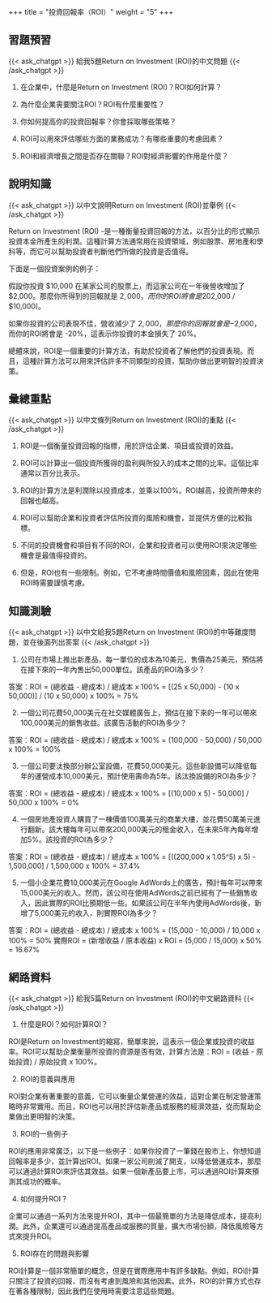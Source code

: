 +++
title = "投資回報率（ROI）"
weight = "5"
+++
## 習題預習
{{< ask_chatgpt >}}
給我5題Return on Investment (ROI)的中文問題
{{< /ask_chatgpt >}}



1. 在企業中，什麼是Return on Investment (ROI)？ROI如何計算？

2. 為什麼企業需要關注ROI？ROI有什麼重要性？

3. 你如何提高你的投資回報率？你會採取哪些策略？

4. ROI可以用來評估哪些方面的業務成功？有哪些重要的考慮因素？

5. ROI和經濟增長之間是否存在關聯？ROI對經濟影響的作用是什麼？   

## 說明知識
{{< ask_chatgpt >}}
以中文說明Return on Investment (ROI)並舉例
{{< /ask_chatgpt >}}



Return on Investment (ROI) -是一種衡量投資回報的方法，以百分比的形式顯示投資本金所產生的利潤。這種計算方法通常用在投資領域，例如股票、房地產和學科等，而它可以幫助投資者判斷他們所做的投資是否值得。

下面是一個投資案例的例子：

假設你投資 $10,000 在某家公司的股票上，而這家公司在一年後營收增加了 $2,000。那麼你所得到的回報就是 $2,000，而你的ROI將會是 20% ($2,000 / $10,000)。

如果你投資的公司表現不佳，營收減少了 $2,000，那麼你的回報就會是 -$2,000，而你的ROI將會是 -20%，這表示你投資的本金損失了 20%。

總體來說，ROI是一個重要的計算方法，有助於投資者了解他們的投資表現。而且，這種計算方法可以用來評估許多不同類型的投資，幫助你做出更明智的投資決策。   

## 彙總重點
{{< ask_chatgpt >}}
以中文條列Return on Investment (ROI)的重點
{{< /ask_chatgpt >}}



1. ROI是一個衡量投資回報的指標，用於評估企業、項目或投資的效益。

2. ROI可以計算出一個投資所獲得的盈利與所投入的成本之間的比率。這個比率通常以百分比表示。

3. ROI的計算方法是利潤除以投資成本，並乘以100%。ROI越高，投資所帶來的回報也越高。

4. ROI可以幫助企業和投資者評估所投資的風險和機會，並提供方便的比較指標。

5. 不同的投資機會和項目有不同的ROI，企業和投資者可以使用ROI來決定哪些機會是最值得投資的。

6. 但是，ROI也有一些限制。例如，它不考慮時間價值和風險因素，因此在使用ROI時需要謹慎考慮。   

## 知識測驗
{{< ask_chatgpt >}}
以中文給我5題Return on Investment (ROI)的中等難度問題，並在後面列出答案
{{< /ask_chatgpt >}}



1. 公司在市場上推出新產品，每一單位的成本為10美元，售價為25美元，預估將在接下來的一年內售出50,000單位。該產品的ROI為多少？

答案：ROI = (總收益 - 總成本) / 總成本 x 100% = [(25 x 50,000) - (10 x 50,000)] / (10 x 50,000) x 100% = 75%

2. 一個公司花費50,000美元在社交媒體廣告上，預估在接下來的一年可以帶來100,000美元的銷售收益。該廣告活動的ROI為多少？

答案：ROI = (總收益 - 總成本) / 總成本 x 100% = (100,000 - 50,000) / 50,000 x 100% = 100%

3. 一個公司要汰換部分辦公室設備，花費50,000美元。這些新設備可以降低每年的運營成本10,000美元，預計使用壽命為5年。該汰換設備的ROI為多少？

答案：ROI = (總收益 - 總成本) / 總成本 x 100% = [(10,000 x 5) - 50,000] / 50,000 x 100% = 0%

4. 一個房地產投資人購買了一棟價值100萬美元的商業大樓，並花費50萬美元進行翻新。該大樓每年可以帶來200,000美元的租金收入，在未來5年內每年增加5%。該投資的ROI為多少？

答案：ROI = (總收益 - 總成本) / 總成本 x 100% = [((200,000 x 1.05^5) x 5) - 1,500,000] / 1,500,000 x 100% = 37.4%

5. 一個小企業花費10,000美元在Google AdWords上的廣告，預計每年可以帶來15,000美元的收入。然而，該公司在使用AdWords之前已經有了一些銷售收入，因此實際的ROI比預期低一些。如果該公司在半年內使用AdWords後，新增了5,000美元的收入，則實際ROI為多少？

答案：ROI = (總收益 - 總成本) / 總成本 x 100% = (15,000 - 10,000) / 10,000 x 100% = 50%
實際ROI = (新增收益 / 原本收益) x ROI = (5,000 / 15,000) x 50% = 16.67%   

## 網路資料
{{< ask_chatgpt >}}
給我5篇Return on Investment (ROI)的中文網路資料
{{< /ask_chatgpt >}}



1. 什麼是ROI？如何計算ROI？

ROI是Return on Investment的縮寫，簡單來說，這表示一個企業或投資的收益率。ROI可以幫助企業衡量所投資的資源是否有效，計算方法是：ROI = (收益 - 原始投資) / 原始投資 x 100%。

2. ROI的意義與應用

ROI對企業有著重要的意義，它可以衡量企業營運的效益，這對企業在制定營運策略時非常實用。而且，ROI也可以用於評估新產品或服務的經濟效益，從而幫助企業做出更明智的決策。

3. ROI的一些例子

ROI的應用非常廣泛，以下是一些例子：如果你投資了一筆錢在股市上，你想知道回報率是多少，並計算出ROI。如果一家公司削減了開支，以降低營運成本，那麼可以通過計算ROI來評估其效益。如果一個新產品要上市，可以通過ROI計算來預測其成功的概率。

4. 如何提升ROI？

企業可以通過一系列方法來提升ROI，其中一個最簡單的方法是降低成本，提高利潤。此外，企業還可以通過提高產品或服務的質量，擴大市場份額，降低風險等方式來提升ROI。

5. ROI存在的問題與影響

ROI計算是一個非常簡單的概念，但是在實際應用中有許多缺點。例如，ROI計算只關注了投資的回報，而沒有考慮到風險和其他因素。此外，ROI的計算方式也存在著各種限制，因此我們在使用時需要注意這些問題。   

